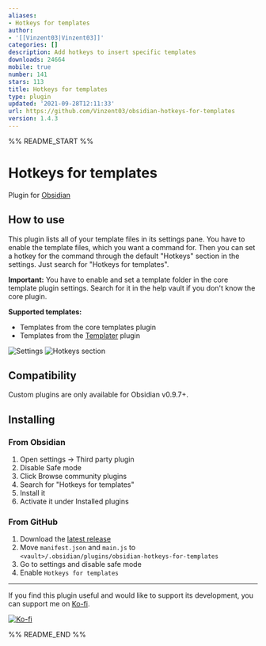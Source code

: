 ```yaml
---
aliases:
- Hotkeys for templates
author:
- '[[Vinzent03|Vinzent03]]'
categories: []
description: Add hotkeys to insert specific templates
downloads: 24664
mobile: true
number: 141
stars: 113
title: Hotkeys for templates
type: plugin
updated: '2021-09-28T12:11:33'
url: https://github.com/Vinzent03/obsidian-hotkeys-for-templates
version: 1.4.3
---
```


%% README_START %%

# Hotkeys for templates

Plugin for [Obsidian](https://obsidian.md)

## How to use
This plugin lists all of your template files in its settings pane. You have to enable the template files, which you want a command for. Then you can set a hotkey for the command through the default "Hotkeys" section in the settings. Just search for "Hotkeys for templates".

**Important:** You have to enable and set a template folder in the core template plugin settings. Search for it in the help vault if you don't know the core plugin.

**Supported templates:** 
- Templates from the core templates plugin
- Templates from the [Templater](https://github.com/SilentVoid13/Templater) plugin

![Settings](https://raw.githubusercontent.com/Vinzent03/obsidian-hotkeys-for-templates/master/assets/settings.png)
![Hotkeys section](https://raw.githubusercontent.com/Vinzent03/obsidian-hotkeys-for-templates/master/assets/hotkeys-section.png)

## Compatibility
Custom plugins are only available for Obsidian v0.9.7+.

## Installing

### From Obsidian
1. Open settings -> Third party plugin
2. Disable Safe mode
3. Click Browse community plugins
4. Search for "Hotkeys for templates"
5. Install it
6. Activate it under Installed plugins


### From GitHub
1. Download the [latest release](https://github.com/Vinzent03/obsidian-hotkeys-for-templates/releases/latest)
2. Move `manifest.json` and `main.js` to `<vault>/.obsidian/plugins/obsidian-hotkeys-for-templates`
3. Go to settings and disable safe mode
4. Enable `Hotkeys for templates`

---


If you find this plugin useful and would like to support its development, you can support me on [Ko-fi](https://Ko-fi.com/Vinzent).

[![Ko-fi](https://ko-fi.com/img/githubbutton_sm.svg)](https://ko-fi.com/F1F195IQ5)


%% README_END %%